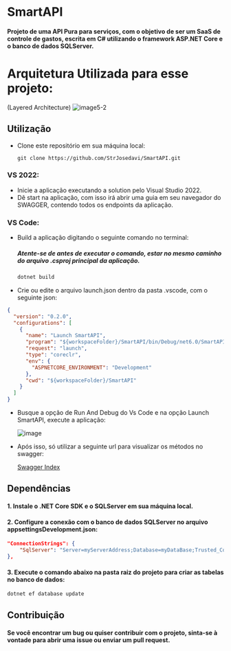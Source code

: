 # SmartAPI
#### Projeto de uma API Pura para serviços, com o objetivo de ser um SaaS de controle de gastos, escrita em C# utilizando o framework ASP.NET Core e o banco de dados SQLServer.

# Arquitetura Utilizada para esse projeto:

(Layered Architecture)
![image5-2](https://github.com/StrJosedavi/SmartAPI/assets/97465437/0cd1185d-fa74-4afc-8a5e-e13fc3c52e0c)

## Utilização

- Clone este repositório em sua máquina local:
    
    ```gitbash
    git clone https://github.com/StrJosedavi/SmartAPI.git
    ```

### VS 2022:

- Inicie a aplicação executando a solution pelo Visual Studio 2022.
- Dê start na aplicação, com isso irá abrir uma guia em seu navegador do SWAGGER, contendo todos os endpoints da aplicação.

### VS Code:

- Build a aplicação digitando o seguinte comando no terminal:
  ##### Atente-se de antes de executar o comando, estar no mesmo caminho do arquivo .csproj principal da aplicação.
    
    ```powershell
    dotnet build
    ```

- Crie ou edite o arquivo launch.json dentro da pasta .vscode, com o seguinte json:

```json
{
  "version": "0.2.0",
  "configurations": [
    {
      "name": "Launch SmartAPI",
      "program": "${workspaceFolder}/SmartAPI/bin/Debug/net6.0/SmartAPI.dll",
      "request": "launch",
      "type": "coreclr",
      "env": {
        "ASPNETCORE_ENVIRONMENT": "Development"
      },
      "cwd": "${workspaceFolder}/SmartAPI"
    }
  ]
}
```

- Busque a opção de Run And Debug do Vs Code e na opção Launch SmartAPI, execute a aplicação:

    ![image](https://github.com/StrJosedavi/SmartAPI/assets/97465437/71c25a6c-a57a-4c9c-b961-93dc22f04cbe)

- Após isso, só utilizar a seguinte url para visualizar os métodos no swagger:

    [Swagger Index](https://localhost:7218/swagger/index.html)

## Dependências

#### 1. Instale o .NET Core SDK e o SQLServer em sua máquina local.

#### 2. Configure a conexão com o banco de dados SQLServer no arquivo appsettingsDevelopment.json:

```json
"ConnectionStrings": {    
    "SqlServer": "Server=myServerAddress;Database=myDataBase;Trusted_Connection=True;TrustServerCertificate=True;"        
},
```
 
#### 3. Execute o comando abaixo na pasta raiz do projeto para criar as tabelas no banco de dados:

```powershell
dotnet ef database update  
```

## Contribuição
#### Se você encontrar um bug ou quiser contribuir com o projeto, sinta-se à vontade para abrir uma issue ou enviar um pull request.
